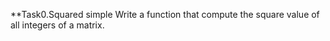 **Task0.Squared simple
  Write a function that compute the square value of all integers of a matrix.

